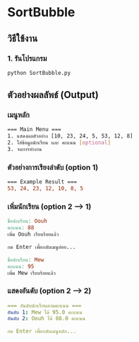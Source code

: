 # SortBubble

## วิธีใช้งาน

### 1. รันโปรแกรม
```bash
python SortBubble.py
```
## ตัวอย่างผลลัพธ์ (Output)
### เมนูหลัก
```bash
=== Main Menu ===
1. แสดงผลตัวอย่าง [10, 23, 24, 5, 53, 12, 8]
2. ใส่ข้อมูลนักเรียน และ คะแนน [optional]
3. จบการทำงาน
```
### ตัวอย่างการเรียงลำดับ (option 1)
```diff
=== Example Result ===
53, 24, 23, 12, 10, 8, 5
```
### เพิ่มนักเรียน (option 2 --> 1)
```makefile
ชื่อนักเรียน: Oouh
คะแนน: 88
เพิ่ม Oouh เรียบร้อยแล้ว

กด Enter เพื่อกลับเมนูย่อย...
```
```makefile
ชื่อนักเรียน: Mew
คะแนน: 95
เพิ่ม Mew เรียบร้อยแล้ว
```
### แสดงอันดับ (option 2 --> 2)
```yaml
=== อันดับนักเรียนตามคะแนน ===
อันดับ 1: Mew ได้ 95.0 คะแนน
อันดับ 2: Oouh ได้ 88.0 คะแนน

กด Enter เพื่อกลับเมนูหลัก...
```
